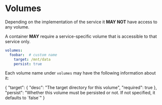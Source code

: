 # Volumes

Depending on the implementation of the service it **MAY NOT** have access to any volume.

A container **MAY** require a service-specific volume that is accessible to that service only.

```yaml
volumes:
  foobar:  # custom name
    target: /mnt/data
    persist: true
```

Each volume name under `volumes` may have the following information about it:

<json-table>
<p>
{
    "target": {
        "desc": "The target directory for this volume",
        "required": true
    },
    "persist": "Whether this volume must be persisted or not. If not specified, it defaults to `false`"    
}
</p>
</json-table>